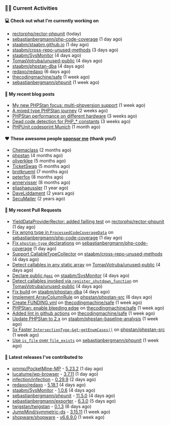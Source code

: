 ### 👨‍💻 Current Activities


#### 💻 Check out what I'm currently working on

- [rectorphp/rector-phpunit](https://github.com/rectorphp/rector-phpunit) (today)
- [sebastianbergmann/php-code-coverage](https://github.com/sebastianbergmann/php-code-coverage) (1 day ago)
- [staabm/staabm.github.io](https://github.com/staabm/staabm.github.io) (1 day ago)
- [staabm/cross-repo-unused-methods](https://github.com/staabm/cross-repo-unused-methods) (3 days ago)
- [staabm/SysMonitor](https://github.com/staabm/SysMonitor) (4 days ago)
- [TomasVotruba/unused-public](https://github.com/TomasVotruba/unused-public) (4 days ago)
- [staabm/phpstan-dba](https://github.com/staabm/phpstan-dba) (4 days ago)
- [redaxo/redaxo](https://github.com/redaxo/redaxo) (6 days ago)
- [thecodingmachine/safe](https://github.com/thecodingmachine/safe) (1 week ago)
- [sebastianbergmann/phpunit](https://github.com/sebastianbergmann/phpunit) (1 week ago)


#### 📜 My recent blog posts

- [My new PHPStan focus: multi-phpversion support](https://staabm.github.io/2024/11/28/phpstan-php-version-in-scope.html) (1 week ago)
- [A mixed type PHPStan journey](https://staabm.github.io/2024/11/26/phpstan-mixed-types.html) (2 weeks ago)
- [PHPStan performance on different hardware](https://staabm.github.io/2024/11/17/phpstan-performance-on-different-hardware.html) (3 weeks ago)
- [Dead code detection for PHP_* constants](https://staabm.github.io/2024/11/14/phpstan-php-version-narrowing.html) (3 weeks ago)
- [PHPUnit codesprint Munich](https://staabm.github.io/2024/10/19/phpunit-codesprint-munich.html) (1 month ago)


#### ❤️ These awesome people [sponsor me](https://github.com/sponsors/staabm) (thank you!)

- [Chemaclass](https://github.com/Chemaclass) (2 months ago)
- [phpstan](https://github.com/phpstan) (4 months ago)
- [oliverklee](https://github.com/oliverklee) (5 months ago)
- [TicketSwap](https://github.com/TicketSwap) (5 months ago)
- [brotkrueml](https://github.com/brotkrueml) (7 months ago)
- [peterfox](https://github.com/peterfox) (8 months ago)
- [annervisser](https://github.com/annervisser) (8 months ago)
- [eliashaeussler](https://github.com/eliashaeussler) (1 year ago)
- [DaveLiddament](https://github.com/DaveLiddament) (2 years ago)
- [SecuMailer](https://github.com/SecuMailer) (2 years ago)


#### 🔨 My recent Pull Requests

- [YieldDataProviderRector: added failling test](https://github.com/rectorphp/rector-phpunit/pull/414) on [rectorphp/rector-phpunit](https://github.com/rectorphp/rector-phpunit) (1 day ago)
- [Fix wrong type in `ProcessedCodeCoverageData`](https://github.com/sebastianbergmann/php-code-coverage/pull/1052) on [sebastianbergmann/php-code-coverage](https://github.com/sebastianbergmann/php-code-coverage) (1 day ago)
- [Fix `phpstan-type` declarations](https://github.com/sebastianbergmann/php-code-coverage/pull/1051) on [sebastianbergmann/php-code-coverage](https://github.com/sebastianbergmann/php-code-coverage) (1 day ago)
- [Support CallableTypeCollector](https://github.com/staabm/cross-repo-unused-methods/pull/2) on [staabm/cross-repo-unused-methods](https://github.com/staabm/cross-repo-unused-methods) (4 days ago)
- [Detect callables in any static array](https://github.com/TomasVotruba/unused-public/pull/140) on [TomasVotruba/unused-public](https://github.com/TomasVotruba/unused-public) (4 days ago)
- [Declare public `@api`](https://github.com/staabm/SysMonitor/pull/27) on [staabm/SysMonitor](https://github.com/staabm/SysMonitor) (4 days ago)
- [Detect callables invoked via `register_shutdown_function`](https://github.com/TomasVotruba/unused-public/pull/139) on [TomasVotruba/unused-public](https://github.com/TomasVotruba/unused-public) (4 days ago)
- [Fix build](https://github.com/staabm/phpstan-dba/pull/726) on [staabm/phpstan-dba](https://github.com/staabm/phpstan-dba) (4 days ago)
- [Implement ArrayColumnRule](https://github.com/phpstan/phpstan-src/pull/3706) on [phpstan/phpstan-src](https://github.com/phpstan/phpstan-src) (6 days ago)
- [Create FUNDING.yml](https://github.com/thecodingmachine/safe/pull/496) on [thecodingmachine/safe](https://github.com/thecodingmachine/safe) (1 week ago)
- [PHPStan: enable bleeding edge](https://github.com/thecodingmachine/safe/pull/494) on [thecodingmachine/safe](https://github.com/thecodingmachine/safe) (1 week ago)
- [Added lint in github actions](https://github.com/thecodingmachine/safe/pull/493) on [thecodingmachine/safe](https://github.com/thecodingmachine/safe) (1 week ago)
- [Update PHPStan to 2.x](https://github.com/staabm/phpstan-baseline-analysis/pull/187) on [staabm/phpstan-baseline-analysis](https://github.com/staabm/phpstan-baseline-analysis) (1 week ago)
- [5x Faster `IntersectionType-&gt;getEnumCases()`](https://github.com/phpstan/phpstan-src/pull/3695) on [phpstan/phpstan-src](https://github.com/phpstan/phpstan-src) (1 week ago)
- [Use `is_file` over `file_exists`](https://github.com/sebastianbergmann/phpunit/pull/6058) on [sebastianbergmann/phpunit](https://github.com/sebastianbergmann/phpunit) (1 week ago)


#### 🔭 Latest releases I've contributed to

- [pmmp/PocketMine-MP](https://github.com/pmmp/PocketMine-MP) - [5.23.2](https://github.com/pmmp/PocketMine-MP/releases/tag/5.23.2) (1 day ago)
- [lucatume/wp-browser](https://github.com/lucatume/wp-browser) - [3.7.11](https://github.com/lucatume/wp-browser/releases/tag/3.7.11) (1 day ago)
- [infection/infection](https://github.com/infection/infection) - [0.29.9](https://github.com/infection/infection/releases/tag/0.29.9) (2 days ago)
- [redaxo/redaxo](https://github.com/redaxo/redaxo) - [5.18.1](https://github.com/redaxo/redaxo/releases/tag/5.18.1) (4 days ago)
- [staabm/SysMonitor](https://github.com/staabm/SysMonitor) - [1.0.6](https://github.com/staabm/SysMonitor/releases/tag/1.0.6) (4 days ago)
- [sebastianbergmann/phpunit](https://github.com/sebastianbergmann/phpunit) - [11.5.0](https://github.com/sebastianbergmann/phpunit/releases/tag/11.5.0) (4 days ago)
- [sebastianbergmann/exporter](https://github.com/sebastianbergmann/exporter) - [6.3.0](https://github.com/sebastianbergmann/exporter/releases/tag/6.3.0) (5 days ago)
- [twigstan/twigstan](https://github.com/twigstan/twigstan) - [0.1.3](https://github.com/twigstan/twigstan/releases/tag/0.1.3) (6 days ago)
- [JumpMind/symmetric-ds](https://github.com/JumpMind/symmetric-ds) - [3.15.11](https://github.com/JumpMind/symmetric-ds/releases/tag/3.15.11) (1 week ago)
- [shopware/shopware](https://github.com/shopware/shopware) - [v6.6.9.0](https://github.com/shopware/shopware/releases/tag/v6.6.9.0) (1 week ago)
